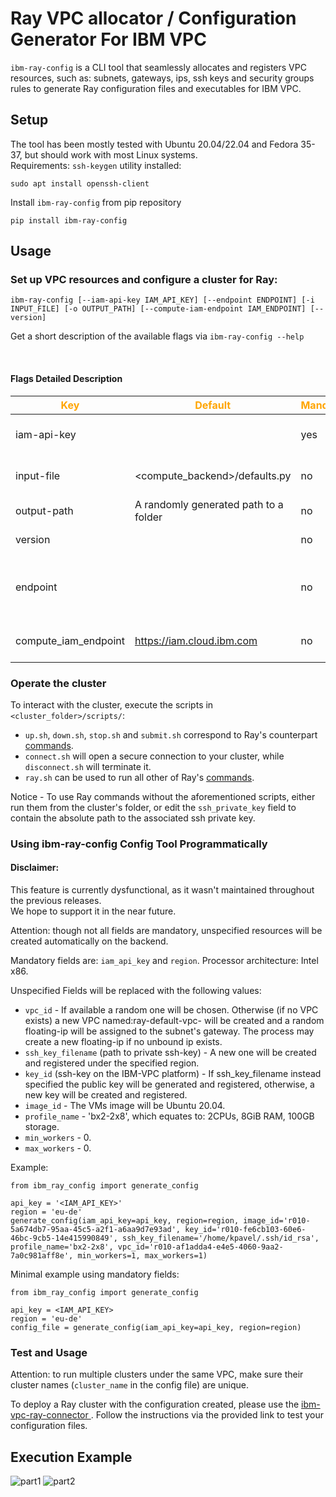 # Ray VPC allocator / Configuration Generator For IBM VPC

`ibm-ray-config` is a CLI tool that seamlessly allocates and registers VPC resources, such as: subnets, gateways, ips, ssh keys and security groups rules to generate Ray configuration files and executables for IBM VPC.

## Setup

The tool has been mostly tested with Ubuntu 20.04/22.04 and Fedora 35-37, but should work with most Linux systems.   
Requirements: `ssh-keygen` utility installed:
```
sudo apt install openssh-client
```

Install `ibm-ray-config` from pip repository

```
pip install ibm-ray-config
```

## Usage

### Set up VPC resources and configure a cluster for Ray:

```
ibm-ray-config [--iam-api-key IAM_API_KEY] [--endpoint ENDPOINT] [-i INPUT_FILE] [-o OUTPUT_PATH] [--compute-iam-endpoint IAM_ENDPOINT] [--version] 
```

Get a short description of the available flags via ```ibm-ray-config --help```

<br/>

#### Flags Detailed Description

<!--- <img width=125/> is used in the following table to create spacing --->
 |<span style="color:orange">Key|<span style="color:orange">Default|<span style="color:orange">Mandatory|<span style="color:orange">Additional info|
 |---|---|---|---|
 | iam-api-key   | |yes|IBM Cloud API key. To generate a new API Key, adhere to the following [guide](https://www.ibm.com/docs/en/spectrumvirtualizecl/8.1.3?topic=installing-creating-api-key)
 | input-file    |<compute_backend>/defaults.py| no | Existing config file to be used as a template in the configuration process |
 | output-path   |A randomly generated path to a folder | no |A custom location for the program's outputs |
 | version       | | no |Returns ibm-ray-config's package version|
 |endpoint| | no|Geographical location for deployment and scope for available resources by the IBM-VPC service. Endpoint urls are listed <a href="https://cloud.ibm.com/docs/vpc?topic=vpc-creating-a-vpc-in-a-different-region&interface=cli"> here</a>. |
 compute_iam_endpoint|https://iam.cloud.ibm.com|no|Alternative IAM endpoint url for the cloud provider, e.g. https://iam.test.cloud.ibm.com|

### Operate the cluster
To interact with the cluster, execute the scripts in `<cluster_folder>/scripts/`:  
- `up.sh`, `down.sh`, `stop.sh` and `submit.sh` correspond to Ray's counterpart [commands](https://docs.ray.io/en/latest/cluster/cli.html?highlight=cli#ray-monitor).
- `connect.sh` will open a secure connection to your cluster, while `disconnect.sh` will terminate it.
- `ray.sh` can be used to run all other of Ray's [commands](https://docs.ray.io/en/latest/cluster/cli.html?highlight=cli#ray-monitor).

Notice - To use Ray commands without the aforementioned scripts, either run them from the cluster's folder, or edit the `ssh_private_key` field to contain the absolute path to the associated ssh private key.

### Using ibm-ray-config Config Tool Programmatically
#### Disclaimer:  
This feature is currently dysfunctional, as it wasn't maintained throughout the previous releases.  
We hope to support it in the near future. 

Attention: though not all fields are mandatory, unspecified resources will be created automatically on the backend.

Mandatory fields are: `iam_api_key` and `region`.
Processor architecture: Intel x86.    

Unspecified Fields will be replaced with the following values:     
- `vpc_id` - If available a random one will be chosen.
         Otherwise (if no VPC exists) a new VPC named:ray-default-vpc-<INT> will be created and a random floating-ip will be assigned to the subnet's gateway. The process may create a new floating-ip if no unbound ip exists. 
- `ssh_key_filename` (path to private ssh-key) - A new one will be created and registered under the specified region. 
- `key_id` (ssh-key on the IBM-VPC platform) - If ssh_key_filename instead specified the public key will be generated and registered, otherwise, a new key will be created and registered.   
- `image_id` - The VMs image will be Ubuntu 20.04.
- `profile_name` - 'bx2-2x8', which equates to: 2CPUs, 8GiB RAM, 100GB storage.
- `min_workers` - 0.
- `max_workers` - 0.

Example:
```
from ibm_ray_config import generate_config

api_key = '<IAM_API_KEY>'
region = 'eu-de'
generate_config(iam_api_key=api_key, region=region, image_id='r010-5a674db7-95aa-45c5-a2f1-a6aa9d7e93ad', key_id='r010-fe6cb103-60e6-46bc-9cb5-14e415990849', ssh_key_filename='/home/kpavel/.ssh/id_rsa', profile_name='bx2-2x8', vpc_id='r010-af1adda4-e4e5-4060-9aa2-7a0c981aff8e', min_workers=1, max_workers=1)
```

Minimal example using mandatory fields:

```
from ibm_ray_config import generate_config

api_key = <IAM_API_KEY>
region = 'eu-de'
config_file = generate_config(iam_api_key=api_key, region=region)
```

### Test and Usage 
Attention: to run multiple clusters under the same VPC, make sure their cluster names (`cluster_name` in the config file) are unique.      

To deploy a Ray cluster with the configuration created, please use the <a href="https://github.com/project-codeflare/ibm-vpc-ray-connector"> ibm-vpc-ray-connector </a>. Follow the instructions via the provided link to test your configuration files.

## Execution Example
![part1](doc-assets/example1.png?raw=true)
![part2](doc-assets/example2.png?raw=true)
